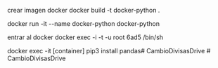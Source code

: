 crear imagen docker 
docker build -t docker-python .

docker run -it --name docker-python docker-python

entrar al docker  docker exec -i -t -u root 6ad5 /bin/sh


docker exec -it [container] pip3 install pandas#   C a m b i o D i v i s a s D r i v e  
 #   C a m b i o D i v i s a s D r i v e  
 